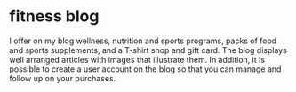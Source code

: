 # fitness blog 

I offer on my blog wellness, nutrition and sports programs, packs of food and sports supplements, and a T-shirt shop and gift card. The blog displays well arranged articles with images that illustrate them. In addition, it is possible to create a user account on the blog so that you can manage and follow up on your purchases.
